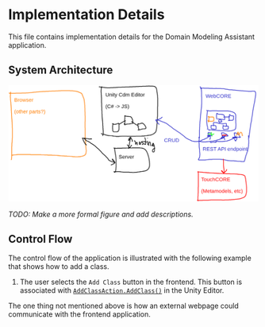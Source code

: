 # Implementation Details

This file contains implementation details for the Domain Modeling 
Assistant application.

## System Architecture

![architecture](architecture.png)

_TODO: Make a more formal figure and add descriptions._

## Control Flow

The control flow of the application is illustrated with the following
example that shows how to add a class.

1. The user selects the `Add Class` button in the frontend.
This button is associated with
[`AddClassAction.AddClass()`](../domain-model-assistant/Assets/Components/Scripts/AddClassAction.cs)
in the Unity Editor.

The one thing not mentioned above is how an external webpage could 
communicate with the frontend application.




